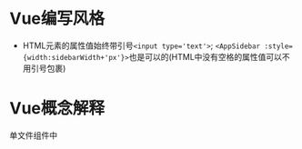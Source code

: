 # Vue编写风格

- HTML元素的属性值始终带引号`<input type='text'>`; 
  `<AppSidebar :style={width:sidebarWidth+'px'}>`也是可以的(HTML中没有空格的属性值可以不用引号包裹)

# Vue概念解释

单文件组件中<style> 是可选的，<script> 和 <template> 至少要有一个。

一个理想的 Vue 应用是 prop 向下传递，事件向上传递的

html 使用双引号，js 使用单引号
DOM 模板使用短横线，其他的()使用大驼峰

-   [vscode + vue](https://cloud.tencent.com/developer/article/1448243)  
- sourcemap
  - https://juejin.cn/post/6844903905684357127
  - [sourcemap 详解](http://www.ruanyifeng.com/blog/2013/01/javascript_source_map.html)  
- webpack\vue-cli  打包构建的资源到哪里去了  在浏览器dev-tools 中的 source 中查看


- this.$nextTick   一旦你使用了 `keep-alive`，那么你就可以访问另外两个生命周期钩子：`activated` 和 `deactivated`

- 单文件组件

- DOM模板
  能被 html 识别的，以 html 形式编写?
  
- 字符串模板
  以字符串的形式写在选项对象的 template 属性上(全局注册和局部注册组件时)

- JSX

  ```html
  <!-- 在单文件组件、字符串模板和 JSX 中 -->
  <MyComponent/>
  
  <!-- 在 DOM 模板中, 没有自闭合, 不是匈牙利命名 -->
  <my-component></my-component>
  ```

# 以下数据更新时 vue 不能监测到

> 视图不会更新

- 通过索引修改数组的值
  
  - `this.idArr[0] = {}` 和  `this.idMap.list[0] = xxx`  idMap 是一个对象。
  - 使用 `arr.splice` 设置或 `this.$set()` 
- 修改数组的 `length` 属性
  
  - 使用 `arr.splice` 设置或 `this.$set()` 



父组件通过 `props` 传递一个引用类型的值(`propsObj`)给子组件，子组件将 `propsObj` 赋值给自身 `data` 属性。当子组件修改 `initVal` 时，父组件中的值也会被修改，因为父组件和子组件引用的用一个对象值。

```js
props: ['propsObj'],
  data() {
  return {
    initVal: this.propsObj
  };
},
```

# Vue 生命周期 watch 执行顺序 | 指令生命周期

> 初始渲染

- beforeCreate
- created
- beforeMount
- mounted
  
> props 或 data 更新

- watch
-  beforUpdate
- updated

> watch immediate 情况下初始渲染

- beforeCreate
- **watch 监听器** ,可以访问 `this` 
- created
- beforeMount
- mounted

> 父组件和子组件的生命周期执行顺序

- 父组件的`beforeCreate`
- 父组件的`created`
- 父组件的`beforeMount`

  - 子组件的`beforeCreate`
  - 子组件的`created`
  - 子组件的`beforeMount`
  - 子组件的`mounted`

- 父组件的`mounted`

## 指令生命周期

bind
inserted
update
componentUpdated
unbind

# input 验证

> Q: 非数据驱动，给 input 传入固定的值，input 框依然可以输入。
>
> ```js
> <input :value="text"/>
> ```
>
> A: 使用 `element.setAttirbute` 不能设置 input 元素的值。使用 input.value = 'xx' 可以实现验证和长度限制。


# 异步更新DOM

vue观察到数据变化时并不是立即更新DOM，而是开启一个事件队列，缓冲在同一个事件循环中发生的所有数据改变，在缓冲时会去除重复数据。然后在下一个事件循环 tick 中刷新新队列并执行更新。

vue会根据当前浏览器环境优先使用原生 Promise 和 MutatinObserver。

# 动态创建组件

> 动态创建组件有两种方式 1): `new Vue`; 2): `new Vue.extend(cmp)`
>
> 单文件组件 `export` 就是组件选项对象

```vue
import Vue from 'vue';
import router from '@/router';
import CusDialog from './userDialog.vue';

export default function createDialog(title, fields) {
  const instance = new Vue({
    ...CusDialog,
    router,
    propsData: {
      visible: true,
      title,
      fieldOpts: fields,
    },
  }).$mount();
  document.body.appendChild(instance.$el);
  return instance;
}
// 用Vue.extend 继承 router、store 等，不用再次传递router
const extendCmp = Vue.extend(Cmp);
const renderCmp = (propsData) => {
  const instance = new extendCmp({ propsData }).$mount();
  document.body.appendChild(instance.$el);
  return instance;
}

// 销毁
instance.$destroy();
instance.$el.remove();
```

> `$mount('#app')` 组件会替换 `#app`  元素本身（`outerHtml`）

> 获取插槽实例
> `this.$slots.default[0].componentInstance`

# 内容分发

> 作用域插槽在需要同时封装逻辑、组合视图界面时很有用

> 动态组件 `<component>` + `<slot>` 内容分发

表单组件包含了很多字段（input、radio、checkbox）等，在不同场景下使用表单组件，表单的逻辑是一致的，字段绑定、校验、提交，但是UI 布局会不同。

- cus-form.vue

```vuel
<component :is="$slot.default">
  <input v-modal="name" slot="name">
  <checkbox v-modal="age"  slot="age" />
</component>
```

- 使用

```vue
<cus-form>
  <div>
    <h1>年龄</h1>
    <slot name="age"></slot>
  </div>
</cus-form>
```

# 问答

## this.$emit的返回值是什么？

this.$emit的返回值就是this，如果需要在子组件中向父组件返回其他值，可以通过回调参数实现，即在子组件中this.$emit的实参中传递一个函数。

```js
// 子组件内部
methods: {
    handleChange(e) {
    	let callfn = val => {
    		console.log(val);
    	}
    	const res = this.$emit("change", e.target.value, callfn);
    	console.log(res, res === this);
    }
}

// 父组件
const res = this.$emit("change", e.target.value, callfn);触发change事件，父组件中调用handleEventChange事件处理函数
<Event :name="name" @change="handleEventChange" />

handleEventChange(val, callback) {
// 形参val和callback分别由this.$emit()第二和第三个参数传递
	this.name = val;
	callback("hello");
	return "hello";
}

```

## 相同名称的插槽(具名插槽)是合并还是替换？

- Vue2.5版本：普通插槽合并、作用域插槽替换。
- Vue2.6版本：都是替换。

## 数组有哪些方法支持响应式更新，如果不支持怎么办，底层原理如何实现？

- 支持：push、pop、shift、unshift、splice、sort、reverse，这些方法会改变原数组。
- 不支持：fiter、concat、slice，这些方法不会改变原数组；可以修改整个数组实现响应式更新(将新的数组赋值给原来的数组)。
- 原理同样是使用Object.defineProperty对数组方法进行改写

## ajax请求

- ajax请求可以放在created和mounted生命周期中，但如果是做同构应用mounted不会在服务端调用，而created是会在服务端调用。

# Vue-router

`push` 和 `replace` 的 onComplete 和 onAbort 回调参数，这些回调将会在导航成功完成 (在所有的异步钩子被解析之后) 或终止 (导航到相同的路由、或在当前导航完成之前导航到另一个不同的路由) 的时候进行相应的调用。在 3.1.0+，可以省略第二个和第三个参数，此时如果支持 Promise，router.push 或 router.replace 将返回一个 Promise。

- 组件跳转到其他组件，触发 onComplete 回调

- 组件跳到自己，不带参数

  ```js
  this.$router.push({ name: 'number'}, () => {
    console.log('组件2：onComplete回调');
  }, () => {
    console.log('组件2,自我跳转：onAbort回调'); // 会执行
  });
  ```
  
- 组件跳转到自己，带参数
  
  ```js
  this.$router.push({ name: 'number', params: { foo: this.number}}, () => {
      console.log('组件2：onComplete回调');  // 不会执行
  }, () => {
      console.log('组件2,自我跳转：onAbort回调'); // 不会执行
  });
  ```
  onComplete 和 onAbort 都不会执行，但是 beforeRouteUpdate 会执行。

-----

# Vue组件库

- [PrimeBUE](https://primefaces.org/primevue/dialog) 
- [Element-plus](https://element-plus.gitee.io/zh-CN/component/dialog.html) 
- [adt-design-vue](https://2x.antdv.com/components/modal-cn) 

# Vue.use的作用

  Vue.use(mintui)做的就是注册所有的全局组件(webpack require.context)，并在Vue.prototype添加一些属性，这样在组件内就可以使用this.xx

- 自定义插件，使用Vue.use()安装，如安装axios

  // installer.js

  ```js
  function Installer(){}
  // 必须要有一个install属性
  Installer.install = function(Vue){
      // 1. 注册全局组件
      Vue.component('xx',{
          ...
      });
      // 2. 添加属性
      // Vue.protype.$log = function() {
      //     console.log('hahaahhahaah')
      // }
      // this.$log = 'abxadksadas' 子类对象可以修改父类的属性
  
      let log = function () {
          console.log('我们自己插件的log函数')
      }
  
      // 给原型定义属性的获取和设置，设置:见鬼去吧，获取就给你
      Object.defineProperty(Vue.prototype,'$log',{
          // 设置 $log属性时的行为 || 不给，不能设置
          set:function (newV) {
              console.log('你做梦');
              // log = newV;
  
          },     
          get:function () {
              // 获取方式
              return log;
          }
      })
  }
  
  ```


# Vue单页面SEO优化

- 服务端渲染 SSR ：Nuxt.js
- 页面预渲染
  - 在页面中先预渲染部分静态内容，不用JS注入
  - 使用插件：vue-cli-plugin-prerender-spa 或 prerender-spa-plugin

# 预渲染

单页面(SPA) 应用的 SEO 优化有服务端渲染(SSR) & 页面预渲染两种方法。

- 预渲染的使用场景更多是简单的**静态页面**，加快页面的**加载速度**，并且侵入性更小，在已上线的项目稍加改动也可以轻松引入预渲染机制。
- 服务端渲染适用于复杂、较大型、与服务端交互频繁的功能型网站，比如电商网站。SSR方案则需要将整个项目结构推翻。
- 两则的区别在于渲染的时机不同：`prerender-spa-plugin`是在打包过程中渲染，注定了其只能渲染静态路由，而`prerender` 是在请求时渲染，所以可以渲染动态的路由。

## vue 预渲染实现

> 插件：prerender-spa-plugin & vue-meta-info
>
>  npm install prerender-spa-plugin --save-dev

```js
// vue.config.js
// 这三项一定要有，因为下面configureWebpack中用到了
const PrerenderSPAPlugin = require('prerender-spa-plugin');
const Renderer = PrerenderSPAPlugin.PuppeteerRenderer;
const path = require('path');

module.exports = {
  // 预渲染关键配置
  configureWebpack: () => {
    if (process.env.NODE_ENV !== 'production') return;
    return {
      plugins: [
        new PrerenderSPAPlugin({
          // 生成文件的路径，也可以与webpakc打包的一致。
          // 下面这句话非常重要！！！
          // 这个目录只能有一级，如果目录层次大于一级，在生成的时候不会有任何错误提示，在预渲染的时候只会卡着不动。
          staticDir: path.join(__dirname, 'dist'),
  
          // 对应自己的路由文件，如果有参数需要写具体参数，比如/a/:id需要写/a/123456
          routes: ['/', '/about'],
  
          // 这个很重要，如果没有配置这段，也不会进行预编译
          renderer: new Renderer({
            inject: {
              foo: 'bar'
            },
            headless: false,
            // 在 main.js 中 document.dispatchEvent(new Event('render-event'))，两者的事件名称要对应上。
            renderAfterDocumentEvent: 'render-event'
          })
        })
      ]
    };
  }
};

// main.js
  new Vue({
    router,
    store,
    render: (h) => h(App),
    // 添加mounted，不然不会执行预编译
    mounted() {
      document.dispatchEvent(new Event('render-event'));
    }
  }).$mount('#app');

```

- 服务端配置

  ```js
  History 模式需要后台配置支持，最简单的是通过 nginx 配置 try_files 指令。
  ```


## vue-meta-info

- 组件内使用

  ```js
  <script>
    export default {
      metaInfo: {
        title: 'My Example App', // set a title
        meta: [{                 // set meta
          name: 'keyWords',
          content: 'My Example App'
        }]
        link: [{                 // set link
          rel: 'asstes',
          href: 'https://assets-cdn.github.com/'
        }]
      }
    }
  </script>
  ```

# ant-design-vue实践

## 高扩展性路由设计

当前的路由方案有两类：

1. 基于配置：
   
2. 基于约定：
   即第三方轮子提供的工具，安装他的规则编写文件，然后通过工具转为配置文件；

## 用作鉴权的函数式组件

- Authorized.vue 鉴权组件

  ```js
  <script>
  import { check } from "../utils/auth";
  export default {
    functional: true,
    props: {
      authority: {
        type: Array,
        required: true
      }
    },
    render(h, context) {
      const { props, scopedSlots } = context;
      // check 用来判断是否授权
      return check(props.authority) ? scopedSlots.default() : null;
    }
  };
  </script>
  ```

- main.js 注册

  ```js
  import Authorized from "Authorized.vue";
  Vue.component("Authorized", Authorized);
  ```

- 使用

  ```js
  <Authorized :authority="['admin']">
    <SettingDrawer />
  </Authorized>
  // 如果传递的 authority 通过 check, 则 <SettingDdrawer> 组件会显示, 否则不会显示;
  ```

## 权限指令

- 指令 direction.js

  ```js
  import { check } from "../utils/auth";
  
  function install(Vue, options = {}) {
    Vue.directive(options.name || "auth", {
      inserted(el, binding) {
        if (!check(binding.value)) {
          el.parentNode && el.parentNode.removeChild(el);
        }
      }
    });
  }
  
  export default { install };
  ```

- 注册指令

  ```js
  import Auth from "direction.js";
  Vue.use(Auth);
  ```

- 使用指令

  ```js
  <comp v-auth="['admin']" />
  ```

## JSX  使用

> @vue/cli-plugin-babel/preset

```js
module.exports = {
  presets: ['@vue/cli-plugin-babel/preset'],
};
```
> [Babel Preset JSX](https://github.com/vuejs/jsx) 

# Vue源码

- 阅读源码哈https://github.com/vueComponent/ant-design-vue
  vue源码可以推荐两个：
  https://ustbhuangyi.github.io/vue-analysis/
  https://github.com/answershuto/learnVue

# 其他

> [vue 函数式组件](https://juejin.cn/post/6844904191677186061)  

> `$nextTick` 是在下次 DOM 更新循环结束之后执行延迟回调，在修改数据之后使用 `$nextTick`，则可以在回调中获取更新后的 DOM；

# 性能

## 单页面首屏加载优化

1. 路由懒加载
2. 按需加载三方资源，如iview,建议按需引入iview中的组件
3. 将一些静态js css放到其他地方（如OSS），减小服务器压力
4. 使用CDN资源,减小服务器带宽压力
5. 使用nginx开启gzip减小网络传输的流量大小
6. 若首屏为登录页，可以做成多入口，登录页单独分离为一个入口
7. 使用uglifyjs-webpack-plugin插件代替webpack自带UglifyJsPlugin插件

# 资源

- [Vben Admin 一个开箱即用的前端框架](https://vvbin.cn/doc-next/) 